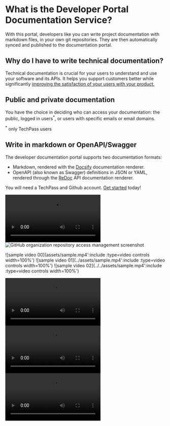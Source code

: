 # What is the Developer Portal Documentation Service?

With this portal, developers like you can write project documentation with markdown files, in your own git repositories. They are then automatically synced and published to the documentation portal.

## Why do I have to write technical documentation?

Technical documentation is crucial for your users to understand and use your software and its APIs. It helps you support customers better while significantly [improving the satisfaction of your users with your product.](https://www.sciencedirect.com/science/article/abs/pii/037872069090063N)

## Public and private documentation

You have the choice in deciding who can access your documentation: the public, logged in users<sup>*</sup>, or users with specific emails or email domains.

<sup>*</sup> only TechPass users

## Write in markdown or OpenAPI/Swagger

The developer documentation portal supports two documentation formats:

- Markdown, rendered with the [Docsify](https://docsify.js.org) documentation renderer.
- OpenAPI (also known as Swagger) definitions in JSON or YAML, rendered through the [ReDoc](https://github.com/redocly/redoc) API documentation renderer.

You will need a TechPass and Github account. [Get started](get-started) today!

![sample video 1](assets/sample.mov)
![GitHub organization repository access management screenshot](../assets/github_org_repo_access.png)

![sample video 00](assets/sample.mp4':include :type=video controls width=100%')
![sample video 01](../assets/sample.mp4':include :type=video controls width=100%')
![sample video 02](../../assets/sample.mp4':include :type=video controls width=100%')

![sample video 10](assets/sample.mp4)
![sample video 11](../assets/sample.mp4)
![sample video 12](../../assets/sample.mp4)
